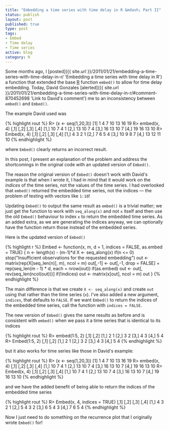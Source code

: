 ```yaml
--- 
title: "Embedding a time series with time delay in R &mdash; Part II"
status: publish
layout: post
published: true
type: post
tags: 
- Embed
- Time delay
- Time series
active: blog
category: R
---
```


Some months ago, I [posted]({{ site.url }}/2011/01/21/embedding-a-time-series-with-time-delay-in-r/ 'Embedding a time series with time delay in R') a function that extended the base [R](http://www.r-project.org 'R Website') function `embed()` to allow for time delay embedding. Today, David Gonzales [alerted]({{ site.url }}/2011/01/21/embedding-a-time-series-with-time-delay-in-r/#comment-870452698 'Link to David's comment') me to an inconsistency between `embed()` and `Embed()`.

The example David used was

{% highlight rout %}
R> (x <- seq(1,20,3))
[1]  1  4  7 10 13 16 19
R> embed(x, 4)
     [,1] [,2] [,3] [,4]
[1,]   10    7    4    1
[2,]   13   10    7    4
[3,]   16   13   10    7
[4,]   19   16   13   10
R> Embed(x, 4)
     [,1] [,2] [,3] [,4]
[1,]    4    3    2    1
[2,]    7    6    5    4
[3,]   10    9    8    7
[4,]   13   12   11   10
{% endhighlight %}

where `Embed()` clearly returns an incorrect result.

In this post, I present an explanation of the problem and address the shortcomings in the original code with an updated version of `Embed()`.

The reason the original version of `Embed()` doesn't work with David's example is that when I wrote it, I had in mind that it would work on the *indices* of the time series, not the values of the time series. I had overlooked that `embed()` returned the embedded time series, not the indices &mdash; the problem of testing with
vectors like `1:10`!

Updating `Embed()` to output the same result as `embed()` is a trivial matter; we just get the function to work with `seq_along(x)` and not `x` itself and then use the old `Embed()` behaviour to index `x` to return the embedded time series. As an added extra, as we are generating the indices anyway, we can optionally have the function return those instead of the embedded series.

Here is the updated version of `Embed()`

{% highlight r %}
Embed <- function(x, m, d = 1, indices = FALSE, as.embed = TRUE) {
    n <- length(x) - (m-1)*d
    X <- seq_along(x)
    if(n <= 0)
        stop("Insufficient observations for the requested embedding")
    out <- matrix(rep(X[seq_len(n)], m), ncol = m)
    out[,-1] <- out[,-1, drop = FALSE] +
        rep(seq_len(m - 1) * d, each = nrow(out))
    if(as.embed)
        out <- out[, rev(seq_len(ncol(out)))]
    if(!indices)
        out <- matrix(x[out], ncol = m)
    out
}
{% endhighlight %}

The main difference is that we create `X <- seq_along(x)` and create `out` using that rather than the time series (`x`). I've also added a new argument, `indices`, that defaults to `FALSE`. If we want `Embed()` to return the indices of the embedded time series, call the function with `indices = FALSE`.

The new version of `Embed()` gives the same results as before and is consistent with `embed()` when we pass it a time series that is identical to its indices

{% highlight rout %}
R> embed(1:5, 2)
     [,1] [,2]
[1,]    2    1
[2,]    3    2
[3,]    4    3
[4,]    5    4
R> Embed(1:5, 2)
     [,1] [,2]
[1,]    2    1
[2,]    3    2
[3,]    4    3
[4,]    5    4
{% endhighlight %}

but it also works for time series like those in David's example:

{% highlight rout %}
R> (x <- seq(1,20,3))
[1]  1  4  7 10 13 16 19
R> embed(x, 4)
     [,1] [,2] [,3] [,4]
[1,]   10    7    4    1
[2,]   13   10    7    4
[3,]   16   13   10    7
[4,]   19   16   13   10
R> Embed(x, 4)
     [,1] [,2] [,3] [,4]
[1,]   10    7    4    1
[2,]   13   10    7    4
[3,]   16   13   10    7
[4,]   19   16   13   10
{% endhighlight %}

and we have the added benefit of being able to return the indices of the embedded time series

{% highlight rout %}
R> Embed(x, 4, indices = TRUE)
     [,1] [,2] [,3] [,4]
[1,]    4    3    2    1
[2,]    5    4    3    2
[3,]    6    5    4    3
[4,]    7    6    5    4
{% endhighlight %}

Now I just need to do something on the recurrence plot that I originally wrote `Embed()` for!
